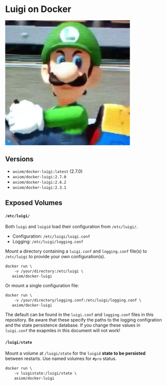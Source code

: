 # Luigi on Docker

![Luigi death stare](luigi.jpg)

## Versions

* `axiom/docker-luigi:latest` (2.7.0)
* `axiom/docker-luigi:2.7.0`
* `axiom/docker-luigi:2.6.2`
* `axiom/docker-luigi:2.3.1`

## Exposed Volumes

#### `/etc/luigi/`

Both `luigi` and `luigid` load their configuration from `/etc/luigi/`.

* Configuration: `/etc/luigi/luigi.conf`
* Logging: `/etc/luigi/logging.conf`

Mount a directory containing a `luigi.conf` and `logging.conf` file(s) to
`/etc/luigi` to provide your own configuration(s).

```
docker run \
    -v /your/directory:/etc/luigi \
   axiom/docker-luigi
```

Or mount a single configuration file:

```
docker run \
    -v /your/directory/logging.conf:/etc/luigi/logging.conf \
   axiom/docker-luigi
```

The default can be found in the `luigi.conf` and `logging.conf` files in this
repository. Be aware that these specify the paths to the logging configration
and the state persistence database. If you change these values in `luigi.conf`
the exapmles in this document will not work!



#### `/luigi/state`

Mount a volume at `/luigi/state` for the `luigid` **state to be persisted**
between restarts. Use named volumes for `#pro` status.

```
docker run \
    -v luigistate:/luigi/state \
    axiom/docker-luigi
```
